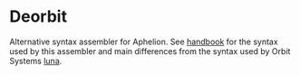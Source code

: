 # Deorbit
Alternative syntax assembler for Aphelion. See [handbook](handbook.md) for the syntax used by this assembler and main differences from the syntax used by Orbit Systems [luna](https://github.com/orbit-systems/luna).
